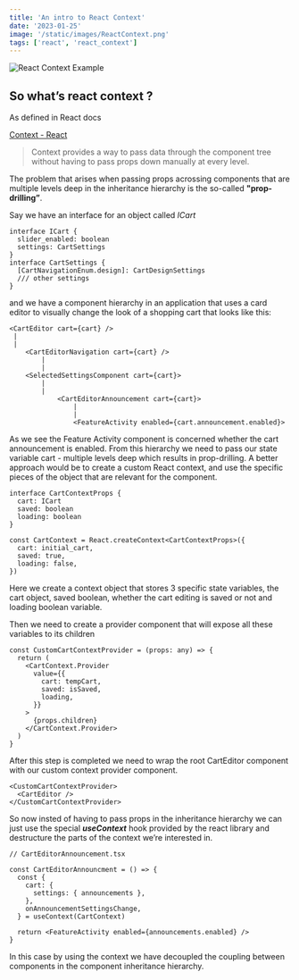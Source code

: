 ```yaml
---
title: 'An intro to React Context'
date: '2023-01-25'
image: '/static/images/ReactContext.png'
tags: ['react', 'react_context']
---
```


![React Context Example](/static/images/ReactContext.png)

## So what’s react context ?

As defined in React docs

[Context - React](https://reactjs.org/docs/context.html)

> Context provides a way to pass data through the component tree without having to pass props down manually at every level.

The problem that arises when passing props acrossing components that are multiple levels deep in the inheritance hierarchy is the so-called **"prop-drilling”**.

Say we have an interface for an object called _ICart_

```tsx
interface ICart {
  slider_enabled: boolean
  settings: CartSettings
}
interface CartSettings {
  [CartNavigationEnum.design]: CartDesignSettings
  /// other settings
}
```

and we have a component hierarchy in an application that uses a card editor to visually change the look of a shopping cart that looks like this:

```tsx
<CartEditor cart={cart} />
 |
 |
    <CartEditorNavigation cart={cart} />
        |
        |
    <SelectedSettingsComponent cart={cart}>
        |
        |
            <CartEditorAnnouncement cart={cart}>
                |
                |
                <FeatureActivity enabled={cart.announcement.enabled}>
```

As we see the Feature Activity component is concerned whether the cart announcement is enabled. From this hierarchy we need to pass our state variable cart - multiple levels deep which results in prop-drilling. A better approach would be to create a custom React context, and use the specific pieces of the object that are relevant for the component.

```tsx
interface CartContextProps {
  cart: ICart
  saved: boolean
  loading: boolean
}

const CartContext = React.createContext<CartContextProps>({
  cart: initial_cart,
  saved: true,
  loading: false,
})
```

Here we create a context object that stores 3 specific state variables, the cart object, saved boolean, whether the cart editing is saved or not and loading boolean variable.

Then we need to create a provider component that will expose all these variables to its children

```tsx
const CustomCartContextProvider = (props: any) => {
  return (
    <CartContext.Provider
      value={{
        cart: tempCart,
        saved: isSaved,
        loading,
      }}
    >
      {props.children}
    </CartContext.Provider>
  )
}
```

After this step is completed we need to wrap the root CartEditor component with our custom context provider component.

```tsx
<CustomCartContextProvider>
  <CartEditor />
</CustomCartContextProvider>
```

So now insted of having to pass props in the inheritance hierarchy we can just use the special _**useContext**_ hook provided by the react library and destructure the parts of the context we’re interested in.

```tsx
// CartEditorAnnouncement.tsx

const CartEditorAnnouncment = () => {
  const {
    cart: {
      settings: { announcements },
    },
    onAnnouncementSettingsChange,
  } = useContext(CartContext)

  return <FeatureActivity enabled={announcements.enabled} />
}
```

In this case by using the context we have decoupled the coupling between components in the component inheritance hierarchy.
